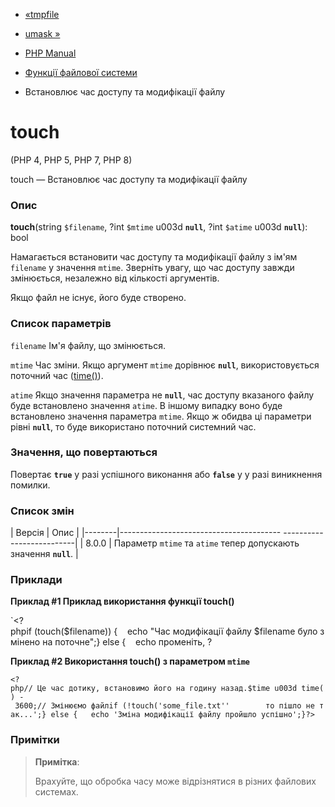 - [«tmpfile](function.tmpfile.md)
- [umask »](function.umask.md)

- [PHP Manual](index.md)
- [Функції файлової системи](ref.filesystem.md)
- Встановлює час доступу та модифікації файлу

# touch

(PHP 4, PHP 5, PHP 7, PHP 8)

touch — Встановлює час доступу та модифікації файлу

### Опис

**touch**(string `$filename`, ?int `$mtime` u003d **`null`**, ?int `$atime`
u003d **`null`**): bool

Намагається встановити час доступу та модифікації файлу з ім'ям
`filename` у значення `mtime`. Зверніть увагу, що час доступу
завжди змінюється, незалежно від кількості аргументів.

Якщо файл не існує, його буде створено.

### Список параметрів

`filename`
Ім'я файлу, що змінюється.

`mtime`
Час зміни. Якщо аргумент `mtime` дорівнює **`null`**, використовується
поточний час ([time()](function.time.md)).

`atime`
Якщо значення параметра не **`null`**, час доступу вказаного файлу
буде встановлено значення `atime`. В іншому випадку воно буде
встановлено значення параметра `mtime`. Якщо ж обидва ці параметри
рівні **`null`**, то буде використано поточний системний час.

### Значення, що повертаються

Повертає **`true`** у разі успішного виконання або **`false`** у
у разі виникнення помилки.

### Список змін

| Версія | Опис |
|--------|---------------------------------------- --------------------------|
| 8.0.0 | Параметр `mtime` та `atime` тепер допускають значення **`null`**. |

### Приклади

**Приклад #1 Приклад використання функції **touch()****

`<?phpif (touch($filename)) {    echo "Час модифікації файлу $filename було змінено на поточне";} else {    echo променіть, ?

**Приклад #2 Використання **touch()** з параметром `mtime`**

` <?php// Це час дотику, встановимо його на годину назад.$time u003d time() - 3600;// Змінюємо файлif (!touch('some_file.txt''        то пішло не так...';} else {   echo 'Зміна модифікації файлу пройшло успішно';}?> `

### Примітки

> **Примітка**:
>
> Врахуйте, що обробка часу може відрізнятися в різних файлових
> системах.
